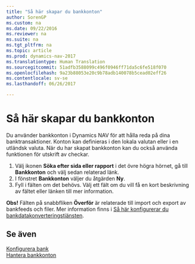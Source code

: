 ```yaml
---
title: "Så här skapar du bankkonton"
author: SorenGP
ms.custom: na
ms.date: 09/22/2016
ms.reviewer: na
ms.suite: na
ms.tgt_pltfrm: na
ms.topic: article
ms.prod: dynamics-nav-2017
ms.translationtype: Human Translation
ms.sourcegitcommit: 51adfb3588099c496f0946ff71da5c6fe518f070
ms.openlocfilehash: 9a23b88053e20c9b78adb140078b5cead02eff26
ms.contentlocale: sv-se
ms.lasthandoff: 06/26/2017

---
```


# <a name="how-to-set-up-bank-accounts"></a>Så här skapar du bankkonton
Du använder bankkonton i Dynamics NAV för att hålla reda på dina banktransaktioner. Konton kan definieras i den lokala valutan eller i en utländsk valuta. När du har skapat bankkonton kan du också använda funktionen för utskrift av checkar.

1. Välj ikonen **Söka efter sida eller rapport** i det övre högra hörnet, gå till **Bankkonton** och välj sedan relaterad länk.
2. I fönstret **Bankkonton** väljer du åtgärden **Ny**.
3. Fyll i fälten om det behövs. Välj ett fält om du vill få en kort beskrivning av fältet eller länken till mer information.

**Obs!** Fälten på snabbfliken **Överför** är relaterade till import och export av bankfeeds och filer. Mer information finns i [Så här konfigurerar du bankdatakonverteringstjänsten](bank-how-setup-bank-data-conversion-service.md).

## <a name="see-also"></a>Se även  
[Konfigurera bank](bank-setup-banking.md)  
[Hantera bankkonton](bank-manage-bank-accounts.md)

